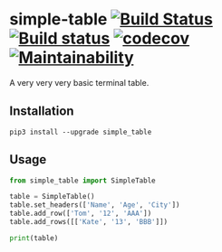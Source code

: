 # simple-table [![Build Status](https://travis-ci.org/Frederick-S/simple-table.svg?branch=master)](https://travis-ci.org/Frederick-S/simple-table) [![Build status](https://ci.appveyor.com/api/projects/status/pckdlfb6o7w9canp?svg=true)](https://ci.appveyor.com/project/Frederick-S/simple-table) [![codecov](https://codecov.io/gh/Frederick-S/simple-table/branch/master/graph/badge.svg)](https://codecov.io/gh/Frederick-S/simple-table) [![Maintainability](https://api.codeclimate.com/v1/badges/88f184b459b2061c1831/maintainability)](https://codeclimate.com/github/Frederick-S/simple-table/maintainability)
A very very very basic terminal table.

## Installation
```
pip3 install --upgrade simple_table
```

## Usage
```py
from simple_table import SimpleTable

table = SimpleTable()
table.set_headers(['Name', 'Age', 'City'])
table.add_row(['Tom', '12', 'AAA'])
table.add_rows([['Kate', '13', 'BBB']])

print(table)
```
